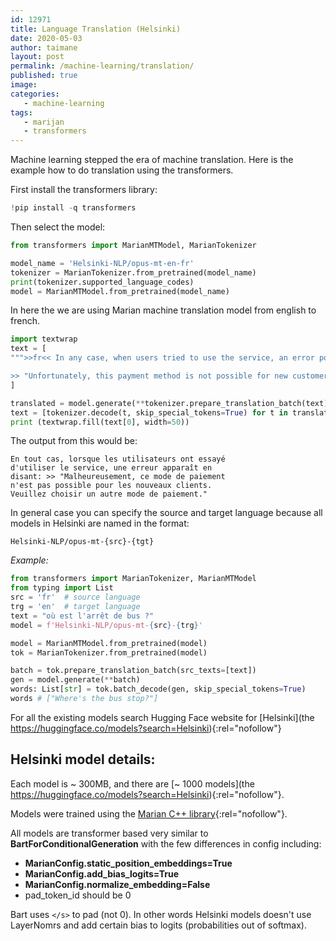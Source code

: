 ```yaml
---
id: 12971
title: Language Translation (Helsinki)
date: 2020-05-03
author: taimane
layout: post
permalink: /machine-learning/translation/
published: true
image: 
categories: 
   - machine-learning
tags:
   - marijan
   - transformers
---
```

Machine learning stepped the era of machine translation. Here is the example how to do translation using the transformers.

First install the transformers library:

```python
!pip install -q transformers
```

Then select the model:

```python
from transformers import MarianMTModel, MarianTokenizer

model_name = 'Helsinki-NLP/opus-mt-en-fr'
tokenizer = MarianTokenizer.from_pretrained(model_name)
print(tokenizer.supported_language_codes)
model = MarianMTModel.from_pretrained(model_name)
```

In here the we are using Marian machine translation model from english to french.

```python
import textwrap
text = [
""">>fr<< In any case, when users tried to use the service, an error pop ups saying: 

>> "Unfortunately, this payment method is not possible for new customers. Please choose another payment method." """
]

translated = model.generate(**tokenizer.prepare_translation_batch(text))
text = [tokenizer.decode(t, skip_special_tokens=True) for t in translated]
print (textwrap.fill(text[0], width=50))
```

The output from this would be:

```
En tout cas, lorsque les utilisateurs ont essayé
d'utiliser le service, une erreur apparaît en
disant: >> "Malheureusement, ce mode de paiement
n'est pas possible pour les nouveaux clients.
Veuillez choisir un autre mode de paiement."
```


In general case you can specify the source and target language because all models in Helsinki are named in the format:
```
Helsinki-NLP/opus-mt-{src}-{tgt}
```
_Example:_
```python
from transformers import MarianTokenizer, MarianMTModel
from typing import List
src = 'fr'  # source language
trg = 'en'  # target language
text = "où est l'arrêt de bus ?"
model = f'Helsinki-NLP/opus-mt-{src}-{trg}'

model = MarianMTModel.from_pretrained(model)
tok = MarianTokenizer.from_pretrained(model)

batch = tok.prepare_translation_batch(src_texts=[text]) 
gen = model.generate(**batch) 
words: List[str] = tok.batch_decode(gen, skip_special_tokens=True) 
words # ["Where's the bus stop?"]
```

For all the existing models search Hugging Face website for [Helsinki](the https://huggingface.co/models?search=Helsinki){:rel="nofollow"}


## Helsinki model details:

Each model is ~ 300MB, and there are [~ 1000 models](the https://huggingface.co/models?search=Helsinki){:rel="nofollow"}.

Models were trained using the [Marian C++ library](https://marian-nmt.github.io/){:rel="nofollow"}.

All models are transformer based very similar to **BartForConditionalGeneration** with the few differences in config including:

* **MarianConfig.static_position_embeddings=True**
* **MarianConfig.add_bias_logits=True**
* **MarianConfig.normalize_embedding=False** 
* pad_token_id should be 0

Bart uses `</s>` to pad (not 0).
In other words Helsinki models doesn't use LayerNomrs and add certain bias to logits (probabilities out of softmax).
